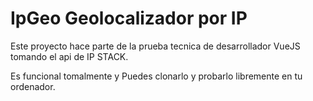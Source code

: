 # IpGeo Geolocalizador por IP

Este proyecto hace parte de la prueba tecnica de desarrollador VueJS tomando el api de IP STACK.

Es funcional tomalmente y Puedes clonarlo y probarlo libremente en tu ordenador.
